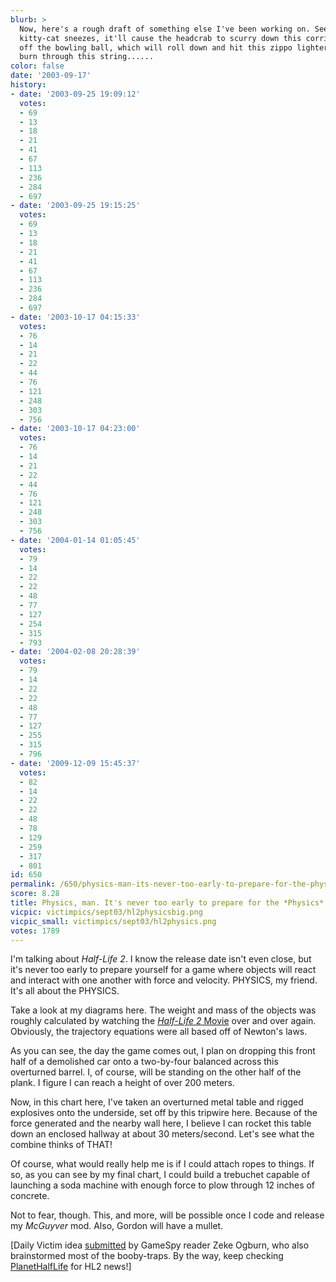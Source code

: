 ```yaml
---
blurb: >
  Now, here's a rough draft of something else I've been working on. See, when the
  kitty-cat sneezes, it'll cause the headcrab to scurry down this corridor, triggering
  off the bowling ball, which will roll down and hit this zippo lighter, which will
  burn through this string......
color: false
date: '2003-09-17'
history:
- date: '2003-09-25 19:09:12'
  votes:
  - 69
  - 13
  - 18
  - 21
  - 41
  - 67
  - 113
  - 236
  - 284
  - 697
- date: '2003-09-25 19:15:25'
  votes:
  - 69
  - 13
  - 18
  - 21
  - 41
  - 67
  - 113
  - 236
  - 284
  - 697
- date: '2003-10-17 04:15:33'
  votes:
  - 76
  - 14
  - 21
  - 22
  - 44
  - 76
  - 121
  - 248
  - 303
  - 756
- date: '2003-10-17 04:23:00'
  votes:
  - 76
  - 14
  - 21
  - 22
  - 44
  - 76
  - 121
  - 248
  - 303
  - 756
- date: '2004-01-14 01:05:45'
  votes:
  - 79
  - 14
  - 22
  - 22
  - 48
  - 77
  - 127
  - 254
  - 315
  - 793
- date: '2004-02-08 20:28:39'
  votes:
  - 79
  - 14
  - 22
  - 22
  - 48
  - 77
  - 127
  - 255
  - 315
  - 796
- date: '2009-12-09 15:45:37'
  votes:
  - 82
  - 14
  - 22
  - 22
  - 48
  - 78
  - 129
  - 259
  - 317
  - 801
id: 650
permalink: /650/physics-man-its-never-too-early-to-prepare-for-the-physics/
score: 8.28
title: Physics, man. It's never too early to prepare for the *Physics*.
vicpic: victimpics/sept03/hl2physicsbig.png
vicpic_small: victimpics/sept03/hl2physics.png
votes: 1789
---
```


I'm talking about *Half-Life 2*. I know the release date isn't even
close, but it's never too early to prepare yourself for a game where
objects will react and interact with one another with force and
velocity. PHYSICS, my friend. It's all about the PHYSICS.

Take a look at my diagrams here. The weight and mass of the objects was
roughly calculated by watching the [*Half-Life 2*
Movie](https://web.archive.org/web/20030917000000/http://www.fileplanet.com/files/120000/123983.shtml)
over and over again. Obviously, the trajectory equations were all based
off of Newton's laws.

As you can see, the day the game comes out, I plan on dropping this
front half of a demolished car onto a two-by-four balanced across this
overturned barrel. I, of course, will be standing on the other half of
the plank. I figure I can reach a height of over 200 meters.

Now, in this chart here, I've taken an overturned metal table and rigged
explosives onto the underside, set off by this tripwire here. Because of
the force generated and the nearby wall here, I believe I can rocket
this table down an enclosed hallway at about 30 meters/second. Let's see
what the combine thinks of THAT!

Of course, what would really help me is if I could attach ropes to
things. If so, as you can see by my final chart, I could build a
trebuchet capable of launching a soda machine with enough force to plow
through 12 inches of concrete.

Not to fear, though. This, and more, will be possible once I code and
release my *McGuyver* mod. Also, Gordon will have a mullet.

\[Daily Victim idea
[submitted](https://web.archive.org/web/20030917000000/http://feedback.gamespy.com/)
by GameSpy reader Zeke Ogburn, who also brainstormed most of the
booby-traps. By the way, keep checking
[PlanetHalfLife](https://web.archive.org/web/20030917000000/http://www.planethalflife.com/)
for HL2 news!\]